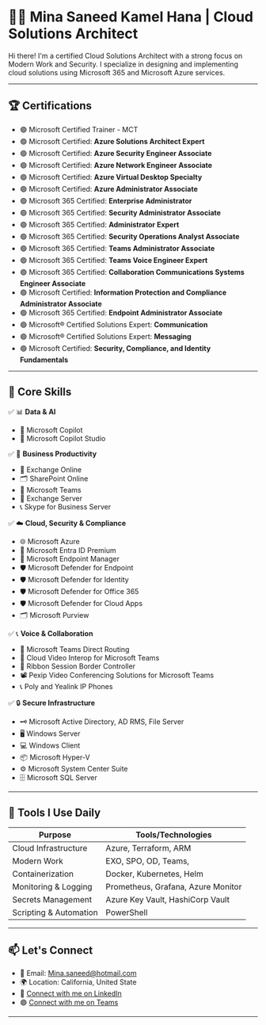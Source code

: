 # 👨‍💻 Mina Saneed Kamel Hana | Cloud Solutions Architect

Hi there! I'm a certified Cloud Solutions Architect with a strong focus on Modern Work and Security. I specialize in designing and implementing cloud solutions using Microsoft 365 and Microsoft Azure services.

---

## 🏆 Certifications

- 🟢 Microsoft Certified Trainer - MCT
- 🟢 Microsoft Certified: **Azure Solutions Architect Expert**
- 🟢 Microsoft Certified: **Azure Security Engineer Associate**
- 🟢 Microsoft Certified: **Azure Network Engineer Associate**
- 🟢 Microsoft Certified: **Azure Virtual Desktop Specialty**
- 🟢 Microsoft Certified: **Azure Administrator Associate**
- 🟢 Microsoft 365 Certified: **Enterprise Administrator**
- 🟢 Microsoft 365 Certified: **Security Administrator Associate**
- 🟢 Microsoft 365 Certified: **Administrator Expert**
- 🟢 Microsoft 365 Certified: **Security Operations Analyst Associate**
- 🟢 Microsoft 365 Certified: **Teams Administrator Associate**
- 🟢 Microsoft 365 Certified: **Teams Voice Engineer Expert**
- 🟢 Microsoft 365 Certified: **Collaboration Communications Systems Engineer Associate**
- 🟢 Microsoft Certified: **Information Protection and Compliance Administrator Associate**
- 🟢 Microsoft 365 Certified: **Endpoint Administrator Associate**
- 🟢 Microsoft® Certified Solutions Expert: **Communication**
- 🟢 Microsoft® Certified Solutions Expert: **Messaging**
- 🟢 Microsoft Certified: **Security, Compliance, and Identity Fundamentals**

---

## 🚀 Core Skills

✅ 📊 **Data & AI**
- 🤖 Microsoft Copilot
- 🧩 Microsoft Copilot Studio

✅ 💼 **Business Productivity**
- 📧 Exchange Online
- 🗂️ SharePoint Online
- 💬 Microsoft Teams
- 📨 Exchange Server
- 📞 Skype for Business Server

✅ ☁️ **Cloud, Security & Compliance**
- 🌐 Microsoft Azure
- 🪪 Microsoft Entra ID Premium
- 📱 Microsoft Endpoint Manager
- 🛡️ Microsoft Defender for Endpoint
- 🛡️ Microsoft Defender for Identity
- 🛡️ Microsoft Defender for Office 365
- 🛡️ Microsoft Defender for Cloud Apps
- 🗂️ Microsoft Purview

✅ 📞 **Voice & Collaboration**
- 🔗 Microsoft Teams Direct Routing
- 🎥 Cloud Video Interop for Microsoft Teams
- 📡 Ribbon Session Border Controller
- 📽️ Pexip Video Conferencing Solutions for Microsoft Teams
- 📞 Poly and Yealink IP Phones

✅ 🔒 **Secure Infrastructure**
- 🗝️ Microsoft Active Directory, AD RMS, File Server
- 🖥️ Windows Server
- 💻 Windows Client
- 📦 Microsoft Hyper-V
- ⚙️ Microsoft System Center Suite
- 🗄️ Microsoft SQL Server


---

## 🧰 Tools I Use Daily

| Purpose               | Tools/Technologies                       |
|-----------------------|------------------------------------------|
| Cloud Infrastructure  | Azure, Terraform, ARM                    |
| Modern Work           | EXO, SPO, OD, Teams,                       |
| Containerization      | Docker, Kubernetes, Helm                 |
| Monitoring & Logging  | Prometheus, Grafana, Azure Monitor       |
| Secrets Management    | Azure Key Vault, HashiCorp Vault         |
| Scripting & Automation| PowerShell                         |

---

## 📫 Let's Connect

- 📧 Email: Mina.saneed@hotmail.com  
- 🌍 Location: California, United State 
- 💼 [Connect with me on LinkedIn](https://www.linkedin.com/in/minahana1/)
- 🟣 [Connect with me on Teams](mkamel@minahana.com)
---


